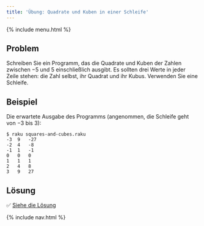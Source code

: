```yaml
---
title: 'Übung: Quadrate und Kuben in einer Schleife'
---
```


{% include menu.html %}

## Problem

Schreiben Sie ein Programm, das die Quadrate und Kuben der Zahlen zwischen −5 und 5 einschließlich ausgibt. Es sollten drei Werte in jeder Zeile stehen: die Zahl selbst, ihr Quadrat und ihr Kubus. Verwenden Sie eine Schleife.

## Beispiel

Die erwartete Ausgabe des Programms (angenommen, die Schleife geht von −3 bis 3):

```console
$ raku squares-and-cubes.raku
-3	9	-27
-2	4	-8
-1	1	-1
0	0	0
1	1	1
2	4	8
3	9	27
```

## Lösung

✅ [Siehe die Lösung](solution)

{% include nav.html %}
